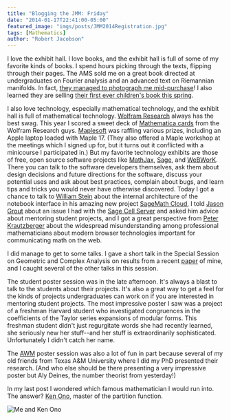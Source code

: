 ```yaml
---
title: "Blogging the JMM: Friday"
date: "2014-01-17T22:41:00-05:00"
featured_image: "imgs/posts/JMM2014Registration.jpg"
tags: [Mathematics]
author: "Robert Jacobson"
---
```


I love the exhibit hall. I love books, and the exhibit hall is full of some of my favorite kinds of books. I spend hours picking through the texts, flipping through their pages. The AMS sold me on a great book directed at undergraduates on Fourier analysis and an advanced text on Riemannian manifolds. In fact, [they managed to photograph me mid-purchase][1]! I also learned they are selling [their first ever children's book this spring][2].<!--more-->

I also love technology, especially mathematical technology, and the exhibit hall is full of mathematical technology. [Wolfram Research][3] always has the best swag. This year I scored a sweet deck of [Mathematica cards][4] from the Wolfram Research guys. [Maplesoft][5] was raffling various prizes, including an Apple laptop loaded with Maple 17. (They also offered a Maple workshop at the meetings which I signed up for, but it turns out it conflicted with a minicourse I participated in.) But my favorite technology exhibits are those of free, open source software projects like [MathJax][6], [Sage][7], and [WeBWorK][8]. There you can talk to the software developers themselves, ask them about design decisions and future directions for the software, discuss your potential uses and ask about best practices, complain about bugs, and learn tips and tricks you would never have otherwise discovered. Today I got a chance to talk to [William Stein][9] about the internal architecture of the notebook interface in his amazing new project [SageMath Cloud][10], I told [Jason Grout][11] about an issue I had with the [Sage Cell Server][12] and asked him advice about mentoring student projects, and I got a great perspective from [Peter Krautzberger][13] about the widespread misunderstanding among professional mathematicians about modern browser technologies important for communicating math on the web.

I did manage to get to some talks. I gave a short talk in the Special Session on Geometric and Complex Analysis on results from a recent [paper][14] of mine, and I caught several of the other talks in this session.

The student poster session was in the late afternoon. It's always a blast to talk to the students about their projects. It's also a great way to get a feel for the kinds of projects undergraduates can work on if you are interested in mentoring student projects. The most impressive poster I saw was a project of a freshman Harvard student who investigated congruences in the coefficients of the Taylor series expansions of modular forms. This freshman student didn't just regurgitate words she had recently learned, she seriously new her stuff--and her stuff is extraordinarily sophisticated. Unfortunately I didn't catch her name.

The [AWM][15] poster session was also a lot of fun in part because several of my old friends from Texas A&M University where I did my PhD presented their research. (And who else should be there presenting a very impressive poster but Aly Deines, the number theorist from yesterday!)

In my last post I wondered which famous mathematician I would run into. The answer? [Ken Ono][16], master of the partition function.

![Me and Ken Ono](https://lh4.googleusercontent.com/-sOJZ1VWRb5w/UtmIkKZhepI/AAAAAAAAOks/99qjC9PhTSs/w485-h542-no/IMG_2872.jpg)


  [1]: https://plus.google.com/111299122922781685506/posts/jcXLNdoUcYc
  [2]: https://plus.google.com/111299122922781685506/posts/Apf42MJvpGx
  [3]: http://www.wolfram.com
  [4]: https://store.wolfram.com/view/misc/popup/playing-cards.html
  [5]: http://www.maplesoft.com
  [6]: http://www.mathjax.org
  [7]: http://www.sagemath.org/
  [8]: http://webwork.maa.org
  [9]: https://plus.google.com/115360165819500279592/posts
  [10]: http://cloud.sagemath.com
  [11]: https://plus.google.com/117731028519148902379/posts
  [12]: http://sagecell.sagemath.org
  [13]: https://plus.google.com/+PeterKrautzberger/posts
  [14]: http://arxiv.org/abs/1309.4800
  [15]: https://sites.google.com/site/awmmath/home
  [16]: http://www.mathcs.emory.edu/~ono/
